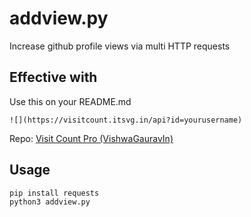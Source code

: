 # addview.py

Increase  github profile views via multi HTTP requests

## Effective with

Use this on your README.md

```
![](https://visitcount.itsvg.in/api?id=yourusername)
```

Repo: [Visit Count Pro (VishwaGauravIn)](https://github.com/VishwaGauravIn/visit-count-pro)

## Usage

```
pip install requests
python3 addview.py
```
